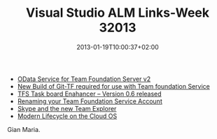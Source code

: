 ﻿---
title: "Visual Studio ALM Links-Week 32013"
description: ""
date: 2013-01-19T10:00:37+02:00
draft: false
tags: [Tfs]
categories: [Team Foundation Server]
---
- [OData Service for Team Foundation Server v2](http://blogs.msdn.com/b/briankel/archive/2013/01/07/odata-service-for-team-foundation-server-v2.aspx)
- [New Build of Git-TF required for use with Team foundation Service](http://blogs.msdn.com/b/visualstudioalm/archive/2013/01/08/new-build-of-git-tf-required-for-use-with-team-foundation-service.aspx)
- [TFS Task board Enahancer – Version 0.6 released](http://pascoal.net/2013/01/team-foundation-task-board-enhancer-version-0-6-released/)
- [Renaming your Team Foundation Service Account](http://blogs.msdn.com/b/bharry/archive/2013/01/09/renaming-your-team-foundation-service-account.aspx)
- [Skype and the new Team Explorer](http://blogs.msdn.com/b/bharry/archive/2013/01/14/skype-and-the-new-team-explorer.aspx)
- [Modern Lifecycle on the Cloud OS](http://blogs.msdn.com/b/bharry/archive/2013/01/15/modern-lifecycle-on-the-cloud-os.aspx)

Gian Maria.
